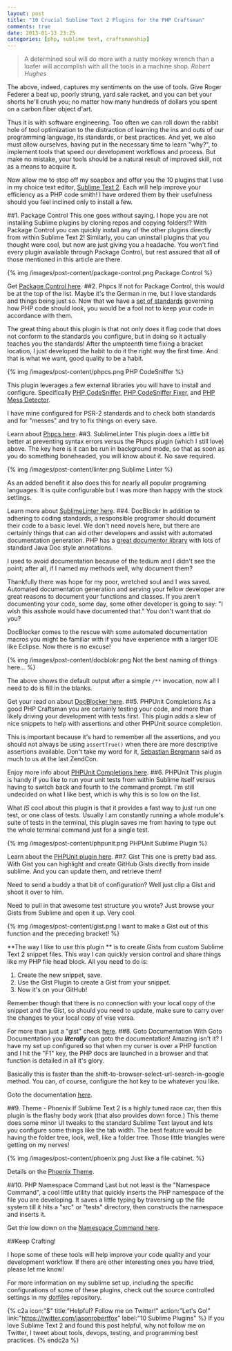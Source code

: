 ```yaml
---
layout: post
title: "10 Crucial Sublime Text 2 Plugins for the PHP Craftsman"
comments: true
date: 2013-01-13 23:25
categories: [php, sublime text, craftsmanship]
---
```


<blockquote>
A determined soul will do more with a rusty monkey wrench than a loafer will accomplish with all the tools in a machine shop.
<cite>Robert Hughes</cite>
</blockquote>
The above, indeed, captures my sentiments on the use of tools. Give Roger Federer a beat up, poorly strung, yard sale racket, and you can bet your shorts he'll crush you; no matter how many hundreds of dollars you spent on a carbon fiber object d'art.

Thus it is with software engineering. Too often we can roll down the rabbit hole of tool optimization to the distraction of learning the ins and outs of our programming language, its standards, or best practices. And yet, we also must allow ourselves, having put in the necessary time to learn "why?", to implement tools that speed our development workflows and process. But make no mistake, your tools should be a natural result of improved skill, not as a means to acquire it.

Now allow me to stop off my soapbox and offer you the 10 plugins that I use in my choice text editor, [Sublime Text 2](http://www.sublimetext.com/2). Each will help improve your efficiency as a PHP code smith! I have ordered them by their usefulness should you feel inclined only to install a few.

##1. Package Control
This one goes without saying. I hope you are not installing Sublime plugins by cloning repos and copying folders!? With Package Control you can quickly install any of the other plugins directly from within Sublime Text 2! Similarly, you can uninstall plugins that you thought were cool, but now are just giving you a headache. You won't find every plugin available through Package Control, but rest assured that all of those mentioned in this article are there.

{% img /images/post-content/package-control.png Package Control %}

Get [Package Control here](http://wbond.net/sublime_packages/package_control/installation).
##2. Phpcs
If not for Package Control, this would be at the top of the list. Maybe it's the German in me, but I love standards and things being just so. Now that we have a [set of standards](https://github.com/php-fig/fig-standards) governing how PHP code should look, you would be a fool not to keep your code in accordance with them.

The great thing about this plugin is that not only does it flag code that does not conform to the standards you configure, but in doing so it actually teaches you the standards! After the umpteenth time fixing a bracket location, I just developed the habit to do it the right way the first time. And that is what we want, good quality to be a habit.

{% img /images/post-content/phpcs.png PHP CodeSniffer %}

This plugin leverages a few external libraries you will have to install and configure. Specifically [PHP CodeSniffer](http://pear.php.net/package/PHP_CodeSniffer/redirected), [PHP CodeSniffer Fixer](https://github.com/fabpot/PHP-CS-Fixer), and [PHP Mess Detector](http://phpmd.org/).

I have mine configured for PSR-2 standards and to check both standards and for "messes" and try to fix things on every save.

Learn about [Phpcs here](http://soulbroken.co.uk/code/sublimephpcs).
##3. SublimeLinter
This plugin does a little bit better at preventing syntax errors versus the Phpcs plugin (which I still love) above. The key here is it can be run in background mode, so that as soon as you do something boneheaded, you will know about it. No save required.

{% img /images/post-content/linter.png Sublime Linter %}

As an added benefit it also does this for nearly all popular programing languages. It is quite configurable but I was more than happy with the stock settings.

Learn more about [SublimeLinter here](https://github.com/SublimeLinter/SublimeLinter).
##4. DocBlockr
In addition to adhering to coding standards, a responsible programer should document their code to a basic level. We don't need novels here, but there are certainly things that can aid other developers and assist with automated documentation generation. PHP has a [great documentor library](http://www.phpdoc.org/) with lots of standard Java Doc style annotations.

I used to avoid documentation because of the tedium and I didn't see the point; after all, if I named my methods well, why document them?

Thankfully there was hope for my poor, wretched soul and I was saved. Automated documentation generation and serving your fellow developer are great reasons to document your functions and classes. If you aren't documenting your code, some day, some other developer is going to say: "I wish this asshole would have documented that." You don't want that do you?

DocBlocker comes to the rescue with some automated documentation macros you might be familiar with if you have experience with a larger IDE like Eclipse. Now there is no excuse!

{% img /images/post-content/docblokr.png Not the best naming of things here… %}

The above shows the default output after a simple `/**` invocation, now all I need to do is fill in the blanks.

Get your read on about [DocBlocker here](https://github.com/spadgos/sublime-jsdocs).
##5. PHPUnit Completions
As a good PHP Craftsman you are certainly testing your code, and more than likely driving your development with tests first. This plugin adds a slew of nice snippets to help with assertions and other PHPUnit source completion.

This is important because it's hard to remember all the assertions, and you should not always be using `assertTrue()` when there are more descriptive assertions available. Don't take my word for it, [Sebastian Bergmann](http://sebastian-bergmann.de/) said as much to us at the last ZendCon.

Enjoy more info about [PHPUnit Completions here](https://github.com/tkowalewski/phpunit-sublime-completions).
##6. PHPUnit
This plugin is handy if you like to run your unit tests from within Sublime itself versus having to switch back and fourth to the command prompt. I'm still undecided on what I like best, which is why this is so low on the list.

What *IS* cool about this plugin is that it provides a fast way to just run one test, or one class of tests. Usually I am constantly running a whole module's suite of tests in the terminal, this plugin saves me from having to type out the whole terminal command just for a single test.

{% img /images/post-content/phpunit.png PHPUnit Sublime Plugin %}

Learn about the [PHPUnit plugin here](https://github.com/stuartherbert/sublime-phpunit).
##7. Gist
This one is pretty bad ass. With Gist you can highlight and create GitHub Gists directly from inside sublime. And you can update them, and retrieve them!

Need to send a buddy a that bit of configuration? Well just clip a Gist and shoot it over to him.

Need to pull in that awesome test structure you wrote? Just browse your Gists from Sublime and open it up. Very cool.

{% img /images/post-content/gist.png I want to make a Gist out of this function and the preceding bracket! %}

**The way I like to use this plugin ** is to create Gists from custom Sublime Text 2 snippet files. This way I can quickly version control and share things like my PHP file head block. All you need to do is:

1. Create the new snippet, save.
2. Use the Gist Plugin to create a Gist from your snippet.
3. Now it's on your GitHub!

Remember though that there is no connection with your local copy of the snippet and the Gist, so should you need to update, make sure to carry over the changes to your local copy of vise versa.

For more than just a "gist" check [here](https://github.com/condemil/Gist).
##8. Goto Documentation
With Goto Documentation you ***literally*** can goto the documentation! Amazing isn't it? I have my set up configured so that when my curser is over a PHP function and I hit the "F1" key, the PHP docs are launched in a browser and that function is detailed in all it's glory.

Basically this is faster than the shift-to-browser-select-url-search-in-google method. You can, of course, configure the hot key to be whatever you like.

Goto the documentation [here](https://github.com/kemayo/sublime-text-2-goto-documentation).

##9. Theme - Phoenix
If Sublime Text 2 is a highly tuned race car, then this plugin is the flashy body work (that also provides down force.) This theme does some minor UI tweaks to the standard Sublime Text layout and lets you configure some things like the tab width. The best feature would be having the folder tree, look, well, like a folder tree. Those little triangles were getting on my nerves!

{% img /images/post-content/phoenix.png Just like a file cabinet. %}

Details on the [Phoenix Theme](http://netatoo.github.com/phoenix-theme/).

##10. PHP Namespace Command
Last but not least is the "Namespace Command", a cool little utility that quickly inserts the PHP namespace of the file you are developing. It saves a little typing by traversing up the file system till it hits a "src" or "tests" directory, then constructs the namespace and inserts it.

Get the low down on the [Namespace Command here](http://alexandre-salome.fr/blog/SublimeText-2-Insert-PHP-namespaces).

##Keep Crafting!

I hope some of these tools will help improve your code quality and your development workflow. If there are other interesting ones you have tried, please let me know!

For more information on my sublime set up, including the specific configurations of some of these plugins, check out the source controlled settings in my [dotfiles](https://github.com/jasonrobertfox/dotfiles) repository.

{% c2a icon:"$" title:"Helpful? Follow me on Twitter!" action:"Let's Go!" link:"https://twitter.com/jasonrobertfox" label:"10 Sublime Plugins" %}
If you love Sublime Text 2 and found this post helpful, why not follow me on Twitter, I tweet about tools, devops, testing, and programming best practices.
{% endc2a %}
